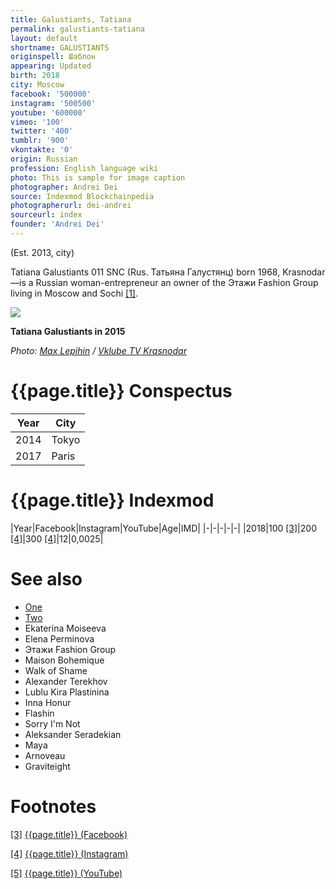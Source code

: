 ```yaml
---
title: Galustiants, Tatiana
permalink: galustiants-tatiana
layout: default
shortname: GALUSTIANTS
originspell: Шаблон
appearing: Updated
birth: 2018
city: Moscow
facebook: '500000'
instagram: '500500'
youtube: '600000'
vimeo: '100'
twitter: '400'
tumblr: '900'
vkontakte: '0'
origin: Russian
profession: English language wiki
photo: This is sample for image caption
photographer: Andrei Dei
source: Indexmod Blockchainpedia
photographerurl: dei-andrei
sourceurl: index
founder: 'Andrei Dei'
---
```



(Est. 2013, city)

Tatiana Galustiants  011  SNC (Rus. Татьяна Галустянц) born 1968, Krasnodar—is a Russian woman-entrepreneur an owner of the Этажи Fashion Group living in Moscow and Sochi <span id="a1">[\[1\]](#f1)</span>.

![](/encyclopedia/images/galustiants.jpg)

**Tatiana Galustiants in 2015**

*Photo: [Max Lepihin](index) / [Vklube TV Krasnodar](index)*

# {{page.title}} Conspectus

|Year|City|
|-|-|
|2014|Tokyo|
|2017|Paris|

# {{page.title}} Indexmod

|Year|Facebook|Instagram|YouTube|Age|IMD|
|-|-|-|-|-|
|2018|100 <span id="a3">[\[3\]](#f3)</span>|200 <span id="a4">[\[4\]](#f4)</span>|300 <span id="a4">[\[4\]](#f4)</span>|12|0,0025|

# See also

+ [One](index)
+ [Two](index)
+ Ekaterina Moiseeva
+ Elena Perminova
+ Этажи Fashion Group
+ Maison Bohemique
+ Walk of Shame
+ Alexander Terekhov
+ Lublu Kira Plastinina
+ Inna Honur
+ Flashin
+ Sorry I'm Not
+ Aleksander Seradekian
+ Maya
+ Arnoveau
+ Graviteight

# Footnotes

[[3]](#a3) <span id="f3"></span> [{{page.title}} (Facebook)](index)

[[4]](#a4) <span id="f4"></span> [{{page.title}} (Instagram)](index)

[[5]](#a5) <span id="f5"></span> [{{page.title}} (YouTube)](index)
